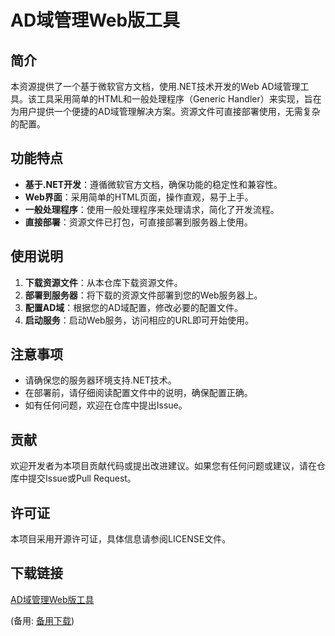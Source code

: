 # AD域管理Web版工具

## 简介

本资源提供了一个基于微软官方文档，使用.NET技术开发的Web AD域管理工具。该工具采用简单的HTML和一般处理程序（Generic Handler）来实现，旨在为用户提供一个便捷的AD域管理解决方案。资源文件可直接部署使用，无需复杂的配置。

## 功能特点

- **基于.NET开发**：遵循微软官方文档，确保功能的稳定性和兼容性。
- **Web界面**：采用简单的HTML页面，操作直观，易于上手。
- **一般处理程序**：使用一般处理程序来处理请求，简化了开发流程。
- **直接部署**：资源文件已打包，可直接部署到服务器上使用。

## 使用说明

1. **下载资源文件**：从本仓库下载资源文件。
2. **部署到服务器**：将下载的资源文件部署到您的Web服务器上。
3. **配置AD域**：根据您的AD域配置，修改必要的配置文件。
4. **启动服务**：启动Web服务，访问相应的URL即可开始使用。

## 注意事项

- 请确保您的服务器环境支持.NET技术。
- 在部署前，请仔细阅读配置文件中的说明，确保配置正确。
- 如有任何问题，欢迎在仓库中提出Issue。

## 贡献

欢迎开发者为本项目贡献代码或提出改进建议。如果您有任何问题或建议，请在仓库中提交Issue或Pull Request。

## 许可证

本项目采用开源许可证，具体信息请参阅LICENSE文件。

## 下载链接
[AD域管理Web版工具](https://pan.quark.cn/s/45b787b87ebf) 

(备用: [备用下载](https://pan.baidu.com/s/1iizYN6SfJT5nBlMskNVbMw?pwd=1234))
